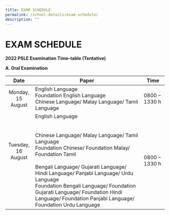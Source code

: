 ```yaml
---
title: EXAM SCHEDULE
permalink: /school-details/exam-schedule/
description: ""
---
```

# EXAM SCHEDULE

**2022 PSLE Examination Time-table (Tentative)**

**A. Oral Examination**

|                   Date                  | Paper          | Time          |
|:---------------------------------------:|------------|---------------|
|          Monday, <br>15 August          | English Language<br>Foundation English Language<br>Chinese Language/ Malay Language/ Tamil Language                | 0800 – 1330 h |
| Tuesday, <br> 16 August<br><br><br><br> | English Language<br><br><br>Chinese Language/ Malay Language/ Tamil Language<br>Foundation Chinese/ Foundation Malay/ Foundation Tamil<br><br>Bengali Language/ Gujarati Language/ Hindi Language/ Panjabi Language/ Urdu Language<br>Foundation Bengali Language/ Foundation Gujarati Language/ Foundation Hindi Language/ Foundation Panjabi Language/ Foundation Urdu Language | 0800 – 1330 h |